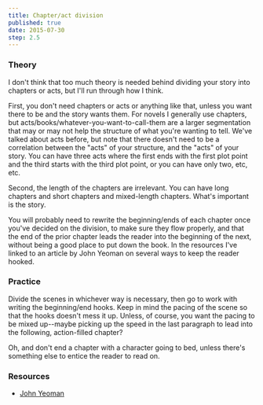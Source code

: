 ```yaml
---
title: Chapter/act division
published: true
date: 2015-07-30
step: 2.5
---
```


### Theory
I don't think that too much theory is needed behind dividing your story into chapters or acts, but I'll run through how I think.

First, you don't need chapters or acts or anything like that, unless you want there to be and the story wants them. For novels I generally use chapters, but acts/books/whatever-you-want-to-call-them are a larger segmentation that may or may not help the structure of what you're wanting to tell. We've talked about acts before, but note that there doesn't need to be a correlation between the "acts" of your structure, and the "acts" of your story. You can have three acts where the first ends with the first plot point and the third starts with the third plot point, or you can have only two, etc, etc.

Second, the length of the chapters are irrelevant. You can have long chapters and short chapters and mixed-length chapters. What's important is the story.

You will probably need to rewrite the beginning/ends of each chapter once you've decided on the division, to make sure they flow properly, and that the end of the prior chapter leads the reader into the beginning of the next, without being a good place to put down the book. In the resources I've linked to an article by John Yeoman on several ways to keep the reader hooked.

### Practice
Divide the scenes in whichever way is necessary, then go to work with writing the beginning/end hooks. Keep in mind the pacing of the scene so that the hooks doesn't mess it up. Unless, of course, you want the pacing to be mixed up--maybe picking up the speed in the last paragraph to lead into the following, action-filled chapter?

Oh, and don't end a chapter with a character going to bed, unless there's something else to entice the reader to read on.

### Resources
* [John Yeoman](http://writetodone.com/writing-fiction/)
